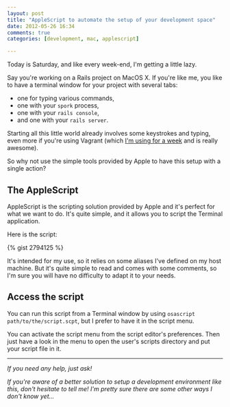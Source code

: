 ```yaml
---
layout: post
title: "AppleScript to automate the setup of your development space"
date: 2012-05-26 16:34
comments: true
categories: [development, mac, applescript]

---
```

Today is Saturday, and like every week-end, I'm getting a little lazy.

Say you're working on a Rails project on MacOS X. If you're like me, you like to have a terminal window for your project with several tabs:

* one for typing various commands,
* one with your `spork` process,
* one with your `rails console`,
* and one with your `rails server`.

Starting all this little world already involves some keystrokes and typing, even more if you're using Vagrant (which [I'm using for a week](http://www.softr.li/blog/categories/vagrant/) and is really awesome).

So why not use the simple tools provided by Apple to have this setup with a single action?

<!-- more -->

## The AppleScript

AppleScript is the scripting solution provided by Apple and it's perfect for what we want to do. It's quite simple, and it allows you to script the Terminal application.

Here is the script:

{% gist 2794125 %}

It's intended for my use, so it relies on some aliases I've defined on my host machine. But it's quite simple to read and comes with some comments, so I'm sure you will have no difficulty to adapt it to your needs.

## Access the script

You can run this script from a Terminal window by using `osascript path/to/the/script.scpt`, but I prefer to have it in the script menu.

You can activate the script menu from the script editor's preferences. Then just have a look in the menu to open the user's scripts directory and put your script file in it.

---

*If you need any help, just ask!*

*If you're aware of a better solution to setup a development environment like this, don't hesitate to tell me! I'm pretty sure there are some other ways I don't know yet...*
